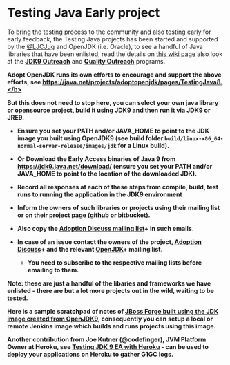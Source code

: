 # Testing Java Early project

To bring the testing process to the community and also testing early for early feedback, the Testing Java projects has been started and supported by the [@LJCJug](http://twitter.com/ljcjug) and OpenJDK (i.e. Oracle), to see a handful of Java libraries that have been enlisted, read the details on [this wiki page](https://java.net/projects/adoptopenjdk/pages/TestingJava8) also look at the <b>[JDK9 Outreach](https://wiki.openjdk.java.net/display/Adoption/JDK+9+Outreach)</b> and <b>[Quality Outreach](https://wiki.openjdk.java.net/display/quality/Quality+Outreach)</b> programs.

<b>Adopt OpenJDK runs its own efforts to encourage and support the above efforts, see https://java.net/projects/adoptopenjdk/pages/TestingJava8.</b>

But this does not need to stop here, you can select your own java library or opensource project, build it using JDK9 and then run it via JDK9 or JRE9.

* Ensure you set your PATH and/or JAVA_HOME to point to the JDK image you built using OpenJDK9 (see build folder ```build/linux-x86_64-normal-server-release/images/jdk``` for a Linux build).
* Or Download the Early Access binaries of Java 9 from https://jdk9.java.net/download/ (ensure you set your PATH and/or JAVA_HOME to point to the location of the downloaded JDK).
* Record all responses at each of these steps from compile, build, test runs to running the application in the JDK9 environment
* Inform the owners of such libraries or projects using their mailing list or on their project page (github or bitbucket). 
* Also copy the [Adoption Discuss mailing list](http://mail.openjdk.java.net/mailman/listinfo/adoption-discuss)+ in such emails. 
* In case of an issue contact the owners of the project, [Adoption Discuss](http://mail.openjdk.java.net/mailman/listinfo/adoption-discuss)+ and the relevant [OpenJDK](http://mail.openjdk.java.net/mailman/listinfo)+ mailing list.

  + You need to subscribe to the respective mailing lists before emailing to them.

Note: these are just a handful of the libaries and frameworks we have enlisted - there are but a lot more projects out in the wild, waiting to be tested.

Here is a sample scratchpad of notes of [JBoss Forge built using the JDK image created from OpenJDK9](https://gist.github.com/neomatrix369/9fa4147ee8999cfd3a4e), consequently you can setup a local or remote Jenkins image which builds and runs projects using this image.

Another contribution from Joe Kutner (@codefinger), JVM Platform Owner at Heroku, see [Testing JDK 9 EA with Heroku](http://jkutner.github.io/2015/07/16/test-jdk9-heroku.html) - can be used to deploy your applications on Heroku to gather G1GC logs.